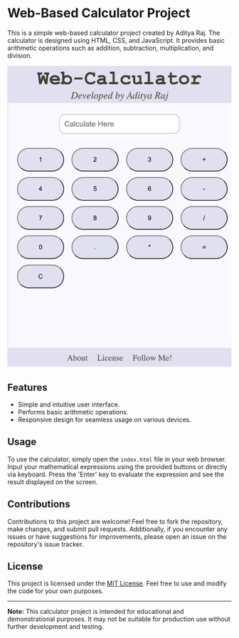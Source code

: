 # Web-Based Calculator Project

This is a simple web-based calculator project created by Aditya Raj. The calculator is designed using HTML, CSS, and JavaScript. It provides basic arithmetic operations such as addition, subtraction, multiplication, and division.

![Screenshot](./assets/images/ss.jpg)

## Features

- Simple and intuitive user interface.
- Performs basic arithmetic operations.
- Responsive design for seamless usage on various devices.

## Usage

To use the calculator, simply open the `index.html` file in your web browser. Input your mathematical expressions using the provided buttons or directly via keyboard. Press the 'Enter' key to evaluate the expression and see the result displayed on the screen.

## Contributions

Contributions to this project are welcome! Feel free to fork the repository, make changes, and submit pull requests. Additionally, if you encounter any issues or have suggestions for improvements, please open an issue on the repository's issue tracker.

## License

This project is licensed under the [MIT License](LICENSE). Feel free to use and modify the code for your own purposes.

---

**Note:** This calculator project is intended for educational and demonstrational purposes. It may not be suitable for production use without further development and testing.